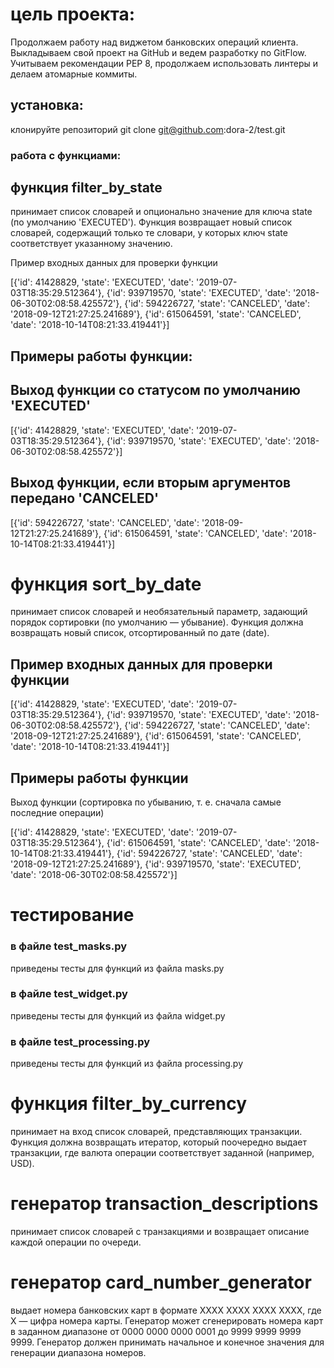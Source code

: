# цель проекта:
Продолжаем работу над виджетом банковских операций клиента. Выкладываем свой проект на GitHub и ведем разработку по GitFlow. Учитываем рекомендации PEP 8, продолжаем использовать линтеры и делаем атомарные коммиты.
## установка:
клонируйте репозиторий
git clone git@github.com:dora-2/test.git
### работа с функциами:
## функция filter_by_state 
принимает список словарей и опционально значение для ключа state (по умолчанию 'EXECUTED'). Функция возвращает новый список словарей, содержащий только те словари, у которых ключ state соответствует указанному значению.

Пример входных данных для проверки функции

[{'id': 41428829, 'state': 'EXECUTED', 'date': '2019-07-03T18:35:29.512364'}, {'id': 939719570, 'state': 'EXECUTED', 'date': '2018-06-30T02:08:58.425572'}, {'id': 594226727, 'state': 'CANCELED', 'date': '2018-09-12T21:27:25.241689'}, {'id': 615064591, 'state': 'CANCELED', 'date': '2018-10-14T08:21:33.419441'}]
## Примеры работы функции:

## Выход функции со статусом по умолчанию 'EXECUTED'

[{'id': 41428829, 'state': 'EXECUTED', 'date': '2019-07-03T18:35:29.512364'}, {'id': 939719570, 'state': 'EXECUTED', 'date': '2018-06-30T02:08:58.425572'}]

## Выход функции, если вторым аргументов передано 'CANCELED'

[{'id': 594226727, 'state': 'CANCELED', 'date': '2018-09-12T21:27:25.241689'}, {'id': 615064591, 'state': 'CANCELED', 'date': '2018-10-14T08:21:33.419441'}]

# функция sort_by_date
принимает список словарей и необязательный параметр, задающий порядок сортировки (по умолчанию — убывание). Функция должна возвращать новый список, отсортированный по дате (date).

## Пример входных данных для проверки функции

[{'id': 41428829, 'state': 'EXECUTED', 'date': '2019-07-03T18:35:29.512364'}, {'id': 939719570, 'state': 'EXECUTED', 'date': '2018-06-30T02:08:58.425572'}, {'id': 594226727, 'state': 'CANCELED', 'date': '2018-09-12T21:27:25.241689'}, {'id': 615064591, 'state': 'CANCELED', 'date': '2018-10-14T08:21:33.419441'}]

## Примеры работы функции

Выход функции (сортировка по убыванию, т. е. сначала самые последние операции)

[{'id': 41428829, 'state': 'EXECUTED', 'date': '2019-07-03T18:35:29.512364'}, {'id': 615064591, 'state': 'CANCELED', 'date': '2018-10-14T08:21:33.419441'}, {'id': 594226727, 'state': 'CANCELED', 'date': '2018-09-12T21:27:25.241689'}, {'id': 939719570, 'state': 'EXECUTED', 'date': '2018-06-30T02:08:58.425572'}]
# тестирование
### в файле test_masks.py 
приведены тесты для функций из файла masks.py

### в файле test_widget.py 
приведены тесты для функций из файла widget.py

### в файле test_processing.py 
приведены тесты для функций из файла processing.py

# функция filter_by_currency 
принимает на вход список словарей, представляющих транзакции. Функция должна возвращать итератор, который поочередно выдает транзакции, где валюта операции соответствует заданной (например, USD).

# генератор transaction_descriptions
принимает список словарей с транзакциями и возвращает описание каждой операции по очереди.

# генератор card_number_generator
выдает номера банковских карт в формате XXXX XXXX XXXX XXXX, где X — цифра номера карты. Генератор может сгенерировать номера карт в заданном диапазоне от 0000 0000 0000 0001 до 9999 9999 9999 9999. Генератор должен принимать начальное и конечное значения для генерации диапазона номеров.